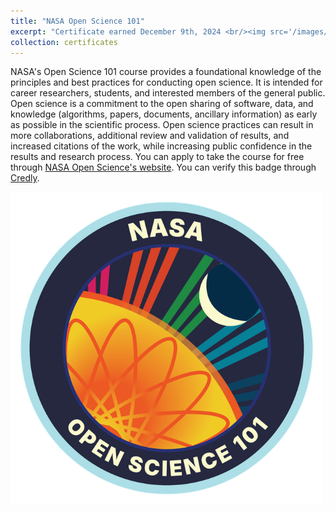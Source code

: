 ```yaml
---
title: "NASA Open Science 101"
excerpt: "Certificate earned December 9th, 2024 <br/><img src='/images/NASA.png' width=500>"
collection: certificates
---
```


NASA's Open Science 101 course provides a foundational knowledge of the principles and best practices for conducting open science. It is intended for career researchers, students, and interested members of the general public. Open science is a commitment to the open sharing of software, data, and knowledge (algorithms, papers, documents, ancillary information) as early as possible in the scientific process. Open science practices can result in more collaborations, additional review and validation of results, and increased citations of the work, while increasing public confidence in the results and research process. You can apply to take the course for free through [NASA Open Science's website](https://stemgateway.nasa.gov/s/course-offering/a0BSJ0000029hSn/open-science-101). You can verify this badge through [Credly](https://www.credly.com/badges/7414471b-00d6-4305-a4bd-214d5c36216b).

<img src='/images/NASA.png' width=500>